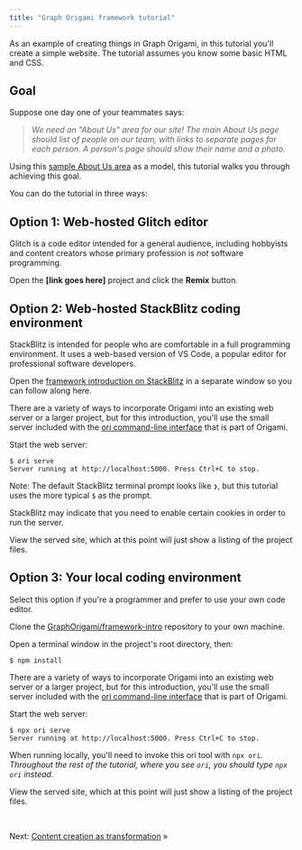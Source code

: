```yaml
---
title: "Graph Origami framework tutorial"
---
```


As an example of creating things in Graph Origami, in this tutorial you'll create a simple website. The tutorial assumes you know some basic HTML and CSS.

## Goal

Suppose one day one of your teammates says:

> _We need an "About Us" area for our site! The main About Us page should list of people on our team, with links to separate pages for each person. A person's page should show their name and a photo._

Using this [sample About Us area](/samples/aboutUs) as a model, this tutorial walks you through achieving this goal.

You can do the tutorial in three ways:

## Option 1: Web-hosted Glitch editor

Glitch is a code editor intended for a general audience, including hobbyists and content creators whose primary profession is _not_ software programming.

<span class="tutorialStep"></span> Open the **[link goes here]** project and click the **Remix** button.

## Option 2: Web-hosted StackBlitz coding environment

StackBlitz is intended for people who are comfortable in a full programming environment. It uses a web-based version of VS Code, a popular editor for professional software developers.

<span class="tutorialStep"></span> Open the [framework introduction on StackBlitz](https://stackblitz.com/github/GraphOrigami/framework-intro) in a separate window so you can follow along here.

There are a variety of ways to incorporate Origami into an existing web server or a larger project, but for this introduction, you'll use the small server included with the [ori command-line interface](/cli) that is part of Origami.

<span class="tutorialStep"></span> Start the web server:

```console
$ ori serve
Server running at http://localhost:5000. Press Ctrl+C to stop.
```

Note: The default StackBlitz terminal prompt looks like `❯`, but this tutorial uses the more typical `$` as the prompt.

StackBlitz may indicate that you need to enable certain cookies in order to run the server.

<span class="tutorialStep"></span> View the served site, which at this point will just show a listing of the project files.

## Option 3: Your local coding environment

Select this option if you're a programmer and prefer to use your own code editor.

<span class="tutorialStep"></span> Clone the [GraphOrigami/framework-intro](https://github.com/GraphOrigami/framework-intro) repository to your own machine.

<span class="tutorialStep"></span> Open a terminal window in the project's root directory, then:

```console
$ npm install
```

There are a variety of ways to incorporate Origami into an existing web server or a larger project, but for this introduction, you'll use the small server included with the [ori command-line interface](/cli) that is part of Origami.

<span class="tutorialStep"></span> Start the web server:

```console
$ npx ori serve
Server running at http://localhost:5000. Press Ctrl+C to stop.
```

When running locally, you'll need to invoke this ori tool with `npx ori`. _Throughout the rest of the tutorial, where you see `ori`, you should type `npx ori` instead._

<span class="tutorialStep"></span> View the served site, which at this point will just show a listing of the project files.

&nbsp;

Next: [Content creation as transformation](intro1.html) »
